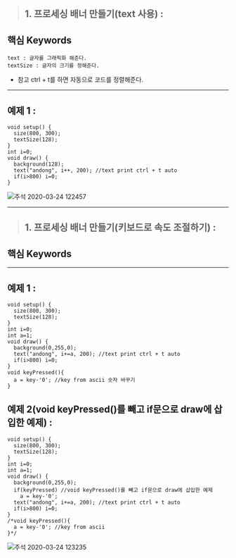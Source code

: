 > ## 1. 프로세싱 배너 만들기(text 사용) : 
## 핵심 Keywords 
    text : 글자를 그래픽화 해준다.
    textSize : 글자의 크기를 정해준다.
    
* 참고 ctrl + t를 하면 자동으로 코드를 정렬해준다.
    
* * *

## 예제 1 : 
```processing
void setup() {
  size(800, 300);
  textSize(128);
}
int i=0;
void draw() {
  background(128);
  text("andong", i++, 200); //text print ctrl + t auto
  if(i>800) i=0;
}
```

![주석 2020-03-24 122457](https://user-images.githubusercontent.com/50895677/77385091-7dd2a680-6dca-11ea-96ff-16276ec65d5f.png)

* * *

> ## 1. 프로세싱 배너 만들기(키보드로 속도 조절하기) : 
## 핵심 Keywords 


* * *

## 예제 1 : 
```processing
void setup() {
  size(800, 300);
  textSize(128);
}
int i=0;
int a=1;
void draw() {
  background(0,255,0);
  text("andong", i+=a, 200); //text print ctrl + t auto
  if(i>800) i=0;
}
void keyPressed(){
  a = key-'0'; //key from ascii 숫자 바꾸기
}
```

## 예제 2(void keyPressed()를 빼고 if문으로 draw에 삽입한 예제) : 
```processing
void setup() {
  size(800, 300);
  textSize(128);
}
int i=0;
int a=1;
void draw() {
  background(0,255,0);
  if(keyPressed) //void keyPressed()를 빼고 if문으로 draw에 삽입한 예제
    a = key-'0';
  text("andong", i+=a, 200); //text print ctrl + t auto
  if(i>800) i=0;
}
/*void keyPressed(){
  a = key-'0'; //key from ascii
}*/
```

![주석 2020-03-24 123235](https://user-images.githubusercontent.com/50895677/77385498-9a231300-6dcb-11ea-96ba-df1bbe513200.png)
